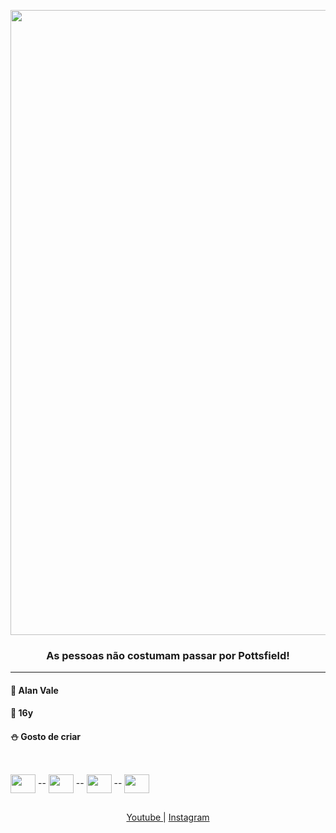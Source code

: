 <p align="center">
  <img width="1000" src="https://c.tenor.com/O_zl_sZ9u-cAAAAC/over-the-garden-wall-garden-wall.gif" />
</p>

<div align="center">
  
### As pessoas não costumam passar por Pottsfield!
  
</div>

---
 
#### 🎃 Alan Vale <br>
#### 🎈 16y <br>
#### ⛄️ Gosto de criar <br>

##
  
<div style="display: inline-block" align="center"><br>
  <img align="center" width="40" height="30" src="https://cdn.jsdelivr.net/gh/devicons/devicon/icons/html5/html5-original.svg" /> --
  <img align="center" width="40" height="30" src="https://cdn.jsdelivr.net/gh/devicons/devicon/icons/css3/css3-original.svg" /> --
  <img align="center" width="40" height="30" src="https://cdn.jsdelivr.net/gh/devicons/devicon/icons/javascript/javascript-original.svg" /> --
  <img align="center" width="40" height="30" src="https://cdn.jsdelivr.net/gh/devicons/devicon/icons/python/python-original.svg" />
</div>
  
##

<div align="center">
  <a href="https://youtube/alaanvv" target="_blank"> Youtube </a> | <a href="https://instagram.com/alaan_vv" target="_blank"> Instagram <a>
</div>  
